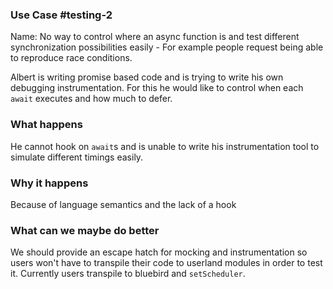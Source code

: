 ### Use Case #testing-2

Name: No way to control where an async function is and test different synchronization possibilities easily - For example people request being able to reproduce race conditions.

Albert is writing promise based code and is trying to write his own debugging instrumentation. For this he would like to control when each `await` executes and how much to defer.

### What happens

He cannot hook on `await`s and is unable to write his instrumentation tool to simulate different timings easily.

### Why it happens

Because of language semantics and the lack of a hook

### What can we maybe do better

We should provide an escape hatch for mocking and instrumentation so users won't have to transpile their code to userland modules in order to test it. Currently users transpile to bluebird and `setScheduler`.